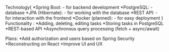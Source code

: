 Technology{
  *Spring Boot: - for backend development
  *PostgreSQL: - database
  *JPA (Hibernate): - for working with the database
  *REST API: - for interaction with the frontend
  *Docker (planned): - for easy deployment
}
Functionality :
  *Adding, deleting, editing tasks
  *Storing tasks in PostgreSQL
  *REST-based API
  *Asynchronous query processing (fetch + async/await)

Plans:
  *Add authorization and users based on Spring Security
  *Reconstructing on React
  *Improve UI and UX
